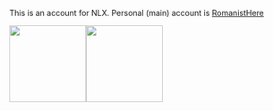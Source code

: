 This is an account for NLX. Personal (main) account is [RomanistHere](https://github.com/RomanistHere)

<a href="https://romanisthere.github.io/"><img height="137px" src="https://github-readme-stats.vercel.app/api?username=romanistnlx&hide_border=true&show_icons=true&include_all_commits=true&hide_title=true&count_private=true&theme=gruvbox" /><!-- wi*quL3fcV --><img height="137px" src="https://github-readme-stats.vercel.app/api/top-langs/?username=romanistnlx&hide_title=true&hide_border=true&layout=compact&langs_count=7&theme=gruvbox" /></a>
